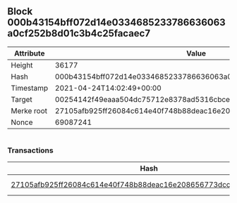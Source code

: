 ## Block 000b43154bff072d14e0334685233786636063a0cf252b8d01c3b4c25facaec7

Attribute | Value
--- | ---
Height | 36177
Hash | 000b43154bff072d14e0334685233786636063a0cf252b8d01c3b4c25facaec7
Timestamp | 2021-04-24T14:02:49+00:00
Target | 00254142f49eaaa504dc75712e8378ad5316cbcead634704b3734b6271167cc4
Merke root | 27105afb925ff26084c614e40f748b88deac16e208656773dcc783f0987a089b
Nonce | 69087241

```

```

### Transactions

Hash | Amount
--- | ---
[27105afb925ff26084c614e40f748b88deac16e208656773dcc783f0987a089b](27105afb925ff26084c614e40f748b88deac16e208656773dcc783f0987a089b.md) | 10.00000000 SKEPTI 
